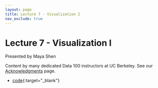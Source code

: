 ```yaml
---
layout: page
title: Lecture 7 - Visualization I
nav_exclude: true
---
```


# Lecture 7 - Visualization I

Presented by Maya Shen

Content by many dedicated Data 100 instructors at UC Berkeley. See our [Acknowledgments](../../acks) page.

- [code](https://data100.datahub.berkeley.edu/hub/user-redirect/git-pull?repo=https%3A%2F%2Fgithub.com%2FDS-100%2Fsu24-materials&urlpath=lab%2Ftree%2Fsu24-materials%2Flecture%2Flec07%2Flec07-su24.ipynb&branch=main){:target="_blank"}

